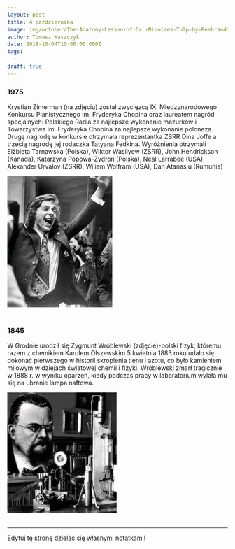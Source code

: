 ```yaml
---
layout: post
title: 4 października
image: img/october/The-Anatomy-Lesson-of-Dr.-Nicolaes-Tulp-by-Rembrandt.jpg
author: Tomasz Waszczyk
date: 2018-10-04T10:00:00.000Z
tags:
  - 
draft: true
---
```


### 1975

Krystian Zimerman (na zdjęciu) został zwycięzcą IX. Międzynarodowego Konkursu Pianistycznego im. Fryderyka Chopina oraz laureatem nagród specjalnych: Polskiego Radia za najlepsze wykonanie mazurków i Towarzystwa im. Fryderyka Chopina za najlepsze wykonanie poloneza.
Drugą nagrodę w konkursie otrzymała reprezentantka ZSRR Dina Joffe a trzecią nagrodę jej rodaczka Tatyana Fedkina.
Wyróżnienia otrzymali  Elżbieta Tarnawska (Polska), Wiktor Wasilyew (ZSRR), John Hendrickson (Kanada), 
Katarzyna Popowa-Zydroń (Polska), Neal Larrabee (USA), Alexander Urvalov (ZSRR),  Wiliam Wolfram (USA), Dan Atanasiu (Rumunia)

<img src="./img/october/zimerman.jpg"/><br><br>

### 1845

W Grodnie urodził się Zygmunt Wróblewski (zdjęcie)-polski fizyk, któremu razem z chemikiem Karolem Olszewskim 5 kwietnia 1883 roku udało się dokonać pierwszego w historii skroplenia tlenu i azotu, co było kamieniem milowym w dziejach światowej chemii i fizyki.
Wróblewski zmarł tragicznie w 1888 r. w wyniku oparzeń, kiedy podczas pracy w laboratorium wylała mu się na ubranie lampa naftowa.

<img src="./img/october/wroblewski.jpg"/><br><br>

---

<a href="https://github.com/TomaszWaszczyk/historia.waszczyk.com/edit/master/src/content/october-4.md" target="_blank">Edytuj tę stronę dzieląc się własnymi notatkami!</a>
